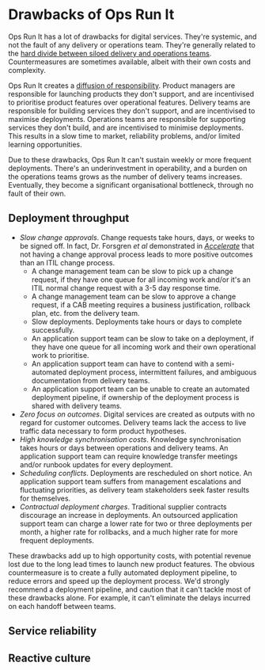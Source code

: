 # Drawbacks of Ops Run It

Ops Run It has a lot of drawbacks for digital services. They're systemic, and not the fault of any delivery or operations team. They're generally related to the [hard divide between siloed delivery and operations teams](https://you-build-it-you-run-it.playbooks.ee/what-is-ops-run-it). Countermeasures are sometimes available, albeit with their own costs and complexity.

Ops Run It creates a [diffusion of responsibility](https://en.wikipedia.org/wiki/Diffusion_of_responsibility). Product managers are responsible for launching products they don't support, and are incentivised to prioritise product features over operational features. Delivery teams are responsible for building services they don't support, and are incentivised to maximise deployments. Operations teams are responsible for supporting services they don't build, and are incentivised to minimise deployments. This results in a slow time to market, reliability problems, and/or limited learning opportunities.  

Due to these drawbacks, Ops Run It can't sustain weekly or more frequent deployments. There's an underinvestment in operability, and a burden on the operations teams grows as the number of delivery teams increases. Eventually, they become a significant organisational bottleneck, through no fault of their own. 

## Deployment throughput 

* *Slow change approvals*. Change requests take hours, days, or weeks to be signed off. In fact, Dr. Forsgren *et al* demonstrated in [*Accelerate*](https://www.amazon.co.uk/Accelerate-Software-Performing-Technology-Organizations/dp/1942788339) that not having a change approval process leads to more positive outcomes than an ITIL change process. 
  * A change management team can be slow to pick up a change request, if they have one queue for all incoming work and/or it's an ITIL normal change request with a 3-5 day response time.
  * A change management team can be slow to approve a change request, if a CAB meeting requires a business justification, rollback plan, etc. from the delivery team.  
  * Slow deployments. Deployments take hours or days to complete successfully. 
  * An application support team can be slow to take on a deployment, if they have one queue for all incoming work and their own operational work to prioritise. 
  * An application support team can have to contend with a semi-automated deployment process, intermittent failures, and ambiguous documentation from delivery teams.
  * An application support team can be unable to create an automated deployment pipeline, if ownership of the deployment process is shared with delivery teams.
* *Zero focus on outcomes*. Digital services are created as outputs with no regard for customer outcomes. Delivery teams lack the access to live traffic data necessary to form product hypotheses. 
* *High knowledge synchronisation costs*. Knowledge synchronisation takes hours or days between operations and delivery teams. An application support team can require knowledge transfer meetings and/or runbook updates for every deployment. 
* *Scheduling conflicts*. Deployments are rescheduled on short notice. An application support team suffers from management escalations and fluctuating priorities, as delivery team stakeholders seek faster results for themselves. 
* *Contractual deployment charges*. Traditional supplier contracts discourage an increase in deployments. An outsourced application support team can charge a lower rate for two or three deployments per month, a higher rate for rollbacks, and a much higher rate for more frequent deployments.

These drawbacks add up to high opportunity costs, with potential revenue lost due to the long lead times to launch new product features. The obvious countermeasure is to create a fully automated deployment pipeline, to reduce errors and speed up the deployment process. We'd strongly recommend a deployment pipeline, and caution that it can't tackle most of these drawbacks alone. For example, it can't eliminate the delays incurred on each handoff between teams.  

## Service reliability

## Reactive culture